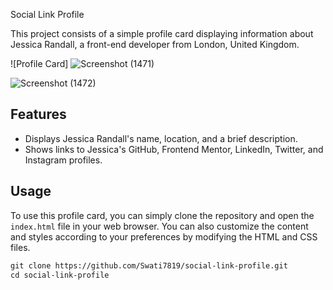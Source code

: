 Social Link Profile

This project consists of a simple profile card displaying information about Jessica Randall, a front-end developer from London, United Kingdom.

![Profile Card]
![Screenshot (1471)](https://github.com/Swati7819/Social-Link-Profile/assets/132447787/a164bbc5-63ec-4d65-aed3-e8a592fe31cd)

![Screenshot (1472)](https://github.com/Swati7819/Social-Link-Profile/assets/132447787/e9ceea8e-e666-4b10-89f4-79c908fba6b3)



## Features


- Displays Jessica Randall's name, location, and a brief description.
- Shows links to Jessica's GitHub, Frontend Mentor, LinkedIn, Twitter, and Instagram profiles.

## Usage

To use this profile card, you can simply clone the repository and open the `index.html` file in your web browser. You can also customize the content and styles according to your preferences by modifying the HTML and CSS files.

```html
git clone https://github.com/Swati7819/social-link-profile.git
cd social-link-profile
